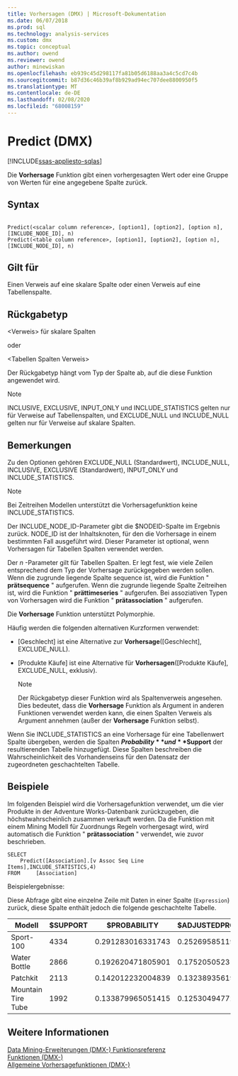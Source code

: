 ```yaml
---
title: Vorhersagen (DMX) | Microsoft-Dokumentation
ms.date: 06/07/2018
ms.prod: sql
ms.technology: analysis-services
ms.custom: dmx
ms.topic: conceptual
ms.author: owend
ms.reviewer: owend
author: minewiskan
ms.openlocfilehash: eb939c45d298117fa81b05d6188aa3a4c5cd7c4b
ms.sourcegitcommit: b87d36c46b39af8b929ad94ec707dee8800950f5
ms.translationtype: MT
ms.contentlocale: de-DE
ms.lasthandoff: 02/08/2020
ms.locfileid: "68008159"
---
```

# <a name="predict-dmx"></a>Predict (DMX)
[!INCLUDE[ssas-appliesto-sqlas](../includes/ssas-appliesto-sqlas.md)]

  Die **Vorhersage** Funktion gibt einen vorhergesagten Wert oder eine Gruppe von Werten für eine angegebene Spalte zurück.  
  
## <a name="syntax"></a>Syntax  
  
```  
  
Predict(<scalar column reference>, [option1], [option2], [option n], [INCLUDE_NODE_ID], n)  
Predict(<table column reference>, [option1], [option2], [option n], [INCLUDE_NODE_ID], n)  
```  
  
## <a name="applies-to"></a>Gilt für  
 Einen Verweis auf eine skalare Spalte oder einen Verweis auf eine Tabellenspalte.  
  
## <a name="return-type"></a>Rückgabetyp  
 \<Verweis> für skalare Spalten  
  
 oder  
  
 \<Tabellen Spalten Verweis>  
  
 Der Rückgabetyp hängt vom Typ der Spalte ab, auf die diese Funktion angewendet wird.  
  
> [!NOTE]  
>  INCLUSIVE, EXCLUSIVE, INPUT_ONLY und INCLUDE_STATISTICS gelten nur für Verweise auf Tabellenspalten, und EXCLUDE_NULL und INCLUDE_NULL gelten nur für Verweise auf skalare Spalten.  
  
## <a name="remarks"></a>Bemerkungen  
 Zu den Optionen gehören EXCLUDE_NULL (Standardwert), INCLUDE_NULL, INCLUSIVE, EXCLUSIVE (Standardwert), INPUT_ONLY und INCLUDE_STATISTICS.  
  
> [!NOTE]  
>  Bei Zeitreihen Modellen unterstützt die Vorhersagefunktion keine INCLUDE_STATISTICS.  
  
 Der INCLUDE_NODE_ID-Parameter gibt die $NODEID-Spalte im Ergebnis zurück. NODE_ID ist der Inhaltsknoten, für den die Vorhersage in einem bestimmten Fall ausgeführt wird. Dieser Parameter ist optional, wenn Vorhersagen für Tabellen Spalten verwendet werden.  
  
 Der *n* -Parameter gilt für Tabellen Spalten. Er legt fest, wie viele Zeilen entsprechend dem Typ der Vorhersage zurückgegeben werden sollen. Wenn die zugrunde liegende Spalte sequence ist, wird die Funktion " **prätsequence** " aufgerufen. Wenn die zugrunde liegende Spalte Zeitreihen ist, wird die Funktion " **prättimeseries** " aufgerufen. Bei assoziativen Typen von Vorhersagen wird die Funktion " **prätassociation** " aufgerufen.  
  
 Die **Vorhersage** Funktion unterstützt Polymorphie.  
  
 Häufig werden die folgenden alternativen Kurzformen verwendet:  
  
-   [Geschlecht] ist eine Alternative zur **Vorhersage**([Geschlecht], EXCLUDE_NULL).  
  
-   [Produkte Käufe] ist eine Alternative für **Vorhersagen**([Produkte Käufe], EXCLUDE_NULL, exklusiv).  
  
    > [!NOTE]  
    >  Der Rückgabetyp dieser Funktion wird als Spaltenverweis angesehen. Dies bedeutet, dass die **Vorhersage** Funktion als Argument in anderen Funktionen verwendet werden kann, die einen Spalten Verweis als Argument annehmen (außer der **Vorhersage** Funktion selbst).  
  
 Wenn Sie INCLUDE_STATISTICS an eine Vorhersage für eine Tabellenwert Spalte übergeben, werden die Spalten **$Probability** und **$Support** der resultierenden Tabelle hinzugefügt. Diese Spalten beschreiben die Wahrscheinlichkeit des Vorhandenseins für den Datensatz der zugeordneten geschachtelten Tabelle.  
  
## <a name="examples"></a>Beispiele  
 Im folgenden Beispiel wird die Vorhersagefunktion verwendet, um die vier Produkte in der Adventure Works-Datenbank zurückzugeben, die höchstwahrscheinlich zusammen verkauft werden. Da die Funktion mit einem Mining Modell für Zuordnungs Regeln vorhergesagt wird, wird automatisch die Funktion " **prätassociation** " verwendet, wie zuvor beschrieben.  
  
```  
SELECT  
    Predict([Association].[v Assoc Seq Line Items],INCLUDE_STATISTICS,4)  
FROM     [Association]  
```  
  
 Beispielergebnisse:  
  
 Diese Abfrage gibt eine einzelne Zeile mit Daten in einer Spalte (`Expression`) zurück, diese Spalte enthält jedoch die folgende geschachtelte Tabelle.  
  
|Modell|$SUPPORT|$PROBABILITY|$ADJUSTEDPROBABILITY|  
|-----------|--------------|------------------|--------------------------|  
|Sport-100|4334|0.291283016331743|0.252695851192499|  
|Water Bottle|2866|0.192620471805901|0.175205052318795|  
|Patchkit|2113|0.142012232004839|0.132389356196586|  
|Mountain Tire Tube|1992|0.133879965051415|0.125304947722259|  
  
## <a name="see-also"></a>Weitere Informationen  
 [Data Mining-Erweiterungen &#40;DMX-&#41; Funktionsreferenz](../dmx/data-mining-extensions-dmx-function-reference.md)   
 [Funktionen &#40;DMX-&#41;](../dmx/functions-dmx.md)   
 [Allgemeine Vorhersagefunktionen &#40;DMX-&#41;](../dmx/general-prediction-functions-dmx.md)  
  
  
